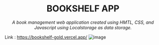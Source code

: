 <h1 align="center">BOOKSHELF APP</h1>
<p align="center"><i>A book management web application created using HMTL, CSS, and Javascript using Localstorage as data storage.</i></p>

Link : https://bookshelf-gold.vercel.app/
![image](https://github.com/fadidajunaedy/Bookshelf/assets/43804782/8ba03fa6-5a61-4fe0-beab-2e058c5408fa)
